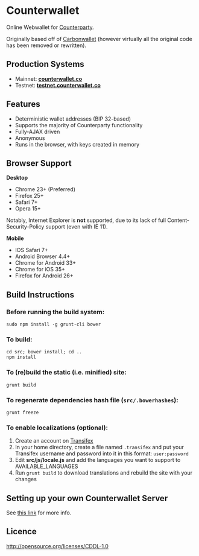 Counterwallet
================

Online Webwallet for [Counterparty](http://www.counterparty.co).

Originally based off of [Carbonwallet](http://www.carbonwallet.com) (however virtually all the original code has been removed or rewritten).


Production Systems
-------------------

* Mainnet: **[counterwallet.co](https://www.counterwallet.co/)**
* Testnet: **[testnet.counterwallet.co](https://testnet.counterwallet.co/)**


Features
----------

- Deterministic wallet addresses (BIP 32-based)
- Supports the majority of Counterparty functionality
- Fully-AJAX driven
- Anonymous
- Runs in the browser, with keys created in memory


Browser Support
-------------------

**Desktop**

- Chrome 23+ (Preferred)
- Firefox 25+
- Safari 7+
- Opera 15+

Notably, Internet Explorer is **not** supported, due to its lack of full Content-Security-Policy support (even with IE 11).

**Mobile**

- IOS Safari 7+
- Android Browser 4.4+
- Chrome for Android 33+
- Chrome for iOS 35+
- Firefox for Android 26+


Build Instructions
-------------------

### Before running the build system:
```
sudo npm install -g grunt-cli bower
```

### To build:
```
cd src; bower install; cd ..
npm install
```

### To (re)build the static (i.e. minified) site:
```
grunt build
```

### To regenerate dependencies hash file (```src/.bowerhashes```):
```
grunt freeze
```

### To enable localizations (optional):
1. Create an account on [Transifex](https://www.transifex.com/)
2. In your home directory, create a file named `.transifex` and put your Transifex username and password into it in this format: `user:password`
3. Edit **src/js/locale.js** and add the languages you want to support to AVAILABLE_LANGUAGES
4. Run `grunt build` to download translations and rebuild the site with your changes

Setting up your own Counterwallet Server
-----------------------------------------

See [this link](https://github.com/CounterpartyXCP/counterpartyd_build/blob/master/docs/SettingUpAFederatedNode.rst) for more info.


Licence
-------------------

http://opensource.org/licenses/CDDL-1.0
